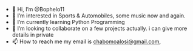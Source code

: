 - 👋 Hi, I’m @Bophelo11
- 👀 I’m interested in Sports & Automobiles, some music now and again.
- 🌱 I’m currently learning Python Programming
- 💞️ I’m looking to collaborate on a few projects actually. i can give more details in private
- 📫 How to reach me my email is chabomoalosi@gmail.com, 

<!---
Bophelo11/Bophelo11 is a ✨ special ✨ repository because its `README.md` (this file) appears on your GitHub profile.
You can click the Preview link to take a look at your changes.
--->
